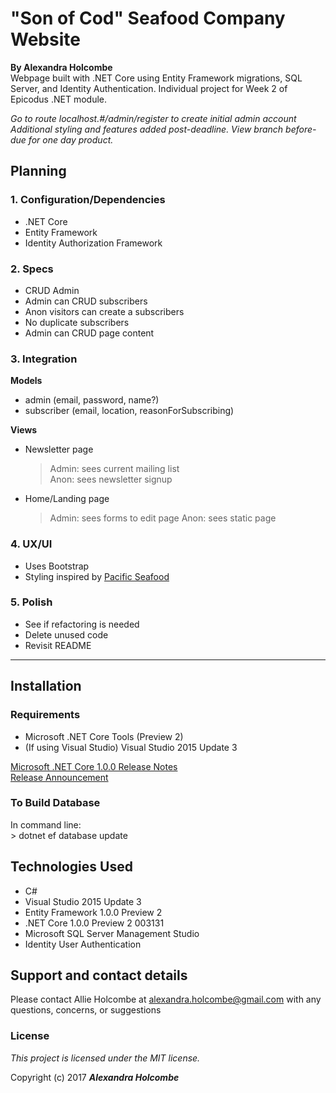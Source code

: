 "Son of Cod" Seafood Company Website
=========================

**By Alexandra Holcombe**  
Webpage built with .NET Core using Entity Framework migrations, SQL Server, and Identity Authentication.  Individual project for Week 2 of Epicodus .NET module.

_Go to route localhost.#/admin/register to create initial admin account_  
_Additional styling and features added post-deadline.  View branch before-due for one day product._

## Planning
### **1.  Configuration/Dependencies**  
  * .NET Core
  * Entity Framework
  * Identity Authorization Framework

### **2.  Specs**  
  * CRUD Admin
  * Admin can CRUD subscribers
  * Anon visitors can create a subscribers
  * No duplicate subscribers
  * Admin can CRUD page content

### **3.  Integration**  

 **Models**  
  * admin (email, password, name?)
  * subscriber (email, location, reasonForSubscribing)

  **Views**
  * Newsletter page
    > Admin: sees current mailing list  
    > Anon: sees newsletter signup  
  * Home/Landing page
    > Admin: sees forms to edit page
    > Anon: sees static page

### **4.  UX/UI**  
  * Uses Bootstrap
  * Styling inspired by [Pacific Seafood](https://www.pacseafood.com/)

### **5.  Polish**  
  * See if refactoring is needed
  * Delete unused code
  * Revisit README

***

## Installation

### Requirements
* Microsoft .NET Core Tools (Preview 2)
* (If using Visual Studio) Visual Studio 2015 Update 3

[Microsoft .NET Core 1.0.0 Release Notes](https://github.com/dotnet/core/blob/master/release-notes/1.0/1.0.0.md)  
[Release Announcement](https://blogs.msdn.microsoft.com/dotnet/2016/06/27/announcing-net-core-1-0/)

### To Build Database
In command line:  
    > dotnet ef database update


## Technologies Used
* C#
* Visual Studio 2015 Update 3
* Entity Framework 1.0.0 Preview 2
* .NET Core 1.0.0 Preview 2 003131
* Microsoft SQL Server Management Studio
* Identity User Authentication

## Support and contact details
Please contact Allie Holcombe at alexandra.holcombe@gmail.com with any questions, concerns, or suggestions

### License

*This project is licensed under the MIT license.*

Copyright (c) 2017 **_Alexandra Holcombe_**
